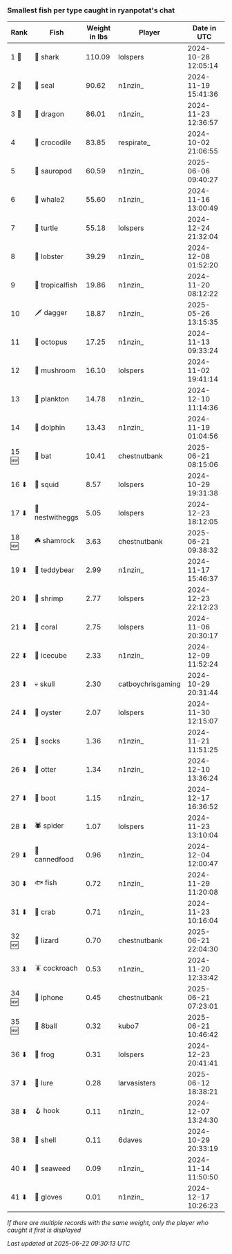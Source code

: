 ### Smallest fish per type caught in ryanpotat's chat
| Rank | Fish | Weight in lbs | Player | Date in UTC |
|------|--------|-----------|---------|------|
| 1 🥇  | 🦈 shark | 110.09 | lolspers | 2024-10-28 12:05:14 |
| 2 🥈  | 🦭 seal | 90.62 | n1nzin_ | 2024-11-19 15:41:36 |
| 3 🥉  | 🐉 dragon | 86.01 | n1nzin_ | 2024-11-23 12:36:57 |
| 4  | 🐊 crocodile | 83.85 | respirate_ | 2024-10-02 21:06:55 |
| 5  | 🦕 sauropod | 60.59 | n1nzin_ | 2025-06-06 09:40:27 |
| 6  | 🐋 whale2 | 55.60 | n1nzin_ | 2024-11-16 13:00:49 |
| 7  | 🐢 turtle | 55.18 | lolspers | 2024-12-24 21:32:04 |
| 8  | 🦞 lobster | 39.29 | n1nzin_ | 2024-12-08 01:52:20 |
| 9  | 🐠 tropicalfish | 19.86 | n1nzin_ | 2024-11-20 08:12:22 |
| 10  | 🗡️ dagger | 18.87 | n1nzin_ | 2025-05-26 13:15:35 |
| 11  | 🐙 octopus | 17.25 | n1nzin_ | 2024-11-13 09:33:24 |
| 12  | 🍄 mushroom | 16.10 | lolspers | 2024-11-02 19:41:14 |
| 13  | 🦠 plankton | 14.78 | n1nzin_ | 2024-12-10 11:14:36 |
| 14  | 🐬 dolphin | 13.43 | n1nzin_ | 2024-11-19 01:04:56 |
| 15 🆕 | 🦇 bat | 10.41 | chestnutbank | 2025-06-21 08:15:06 |
| 16 ⬇ | 🦑 squid | 8.57 | lolspers | 2024-10-29 19:31:38 |
| 17 ⬇ | 🪺 nestwitheggs | 5.05 | lolspers | 2024-12-23 18:12:05 |
| 18 🆕 | ☘️ shamrock | 3.63 | chestnutbank | 2025-06-21 09:38:32 |
| 19 ⬇ | 🧸 teddybear | 2.99 | n1nzin_ | 2024-11-17 15:46:37 |
| 20 ⬇ | 🦐 shrimp | 2.77 | lolspers | 2024-12-23 22:12:23 |
| 21 ⬇ | 🪸 coral | 2.75 | lolspers | 2024-11-06 20:30:17 |
| 22 ⬇ | 🧊 icecube | 2.33 | n1nzin_ | 2024-12-09 11:52:24 |
| 23 ⬇ | 💀 skull | 2.30 | catboychrisgaming | 2024-10-29 20:31:44 |
| 24 ⬇ | 🦪 oyster | 2.07 | lolspers | 2024-11-30 12:15:07 |
| 25 ⬇ | 🧦 socks | 1.36 | n1nzin_ | 2024-11-21 11:51:25 |
| 26 ⬇ | 🦦 otter | 1.34 | n1nzin_ | 2024-12-10 13:36:24 |
| 27 ⬇ | 👢 boot | 1.15 | n1nzin_ | 2024-12-17 16:36:52 |
| 28 ⬇ | 🕷️ spider | 1.07 | lolspers | 2024-11-23 13:10:04 |
| 29 ⬇ | 🥫 cannedfood | 0.96 | n1nzin_ | 2024-12-04 12:00:47 |
| 30 ⬇ | 🐟 fish | 0.72 | n1nzin_ | 2024-11-29 11:20:08 |
| 31 ⬇ | 🦀 crab | 0.71 | n1nzin_ | 2024-11-23 10:16:04 |
| 32 🆕 | 🦎 lizard | 0.70 | chestnutbank | 2025-06-21 22:04:30 |
| 33 ⬇ | 🪳 cockroach | 0.53 | n1nzin_ | 2024-11-20 12:33:42 |
| 34 🆕 | 📱 iphone | 0.45 | chestnutbank | 2025-06-21 07:23:01 |
| 35 🆕 | 🎱 8ball | 0.32 | kubo7 | 2025-06-21 10:46:42 |
| 36 ⬇ | 🐸 frog | 0.31 | lolspers | 2024-12-23 20:41:41 |
| 37 ⬇ | 🎏 lure | 0.28 | larvasisters | 2025-06-12 18:38:21 |
| 38 ⬇ | 🪝 hook | 0.11 | n1nzin_ | 2024-12-07 13:24:30 |
| 38 ⬇ | 🐚 shell | 0.11 | 6daves | 2024-10-29 20:33:19 |
| 40 ⬇ | 🌿 seaweed | 0.09 | n1nzin_ | 2024-11-14 11:50:50 |
| 41 ⬇ | 🧤 gloves | 0.01 | n1nzin_ | 2024-12-17 10:26:23 |

_If there are multiple records with the same weight, only the player who caught it first is displayed_

_Last updated at 2025-06-22 09:30:13 UTC_